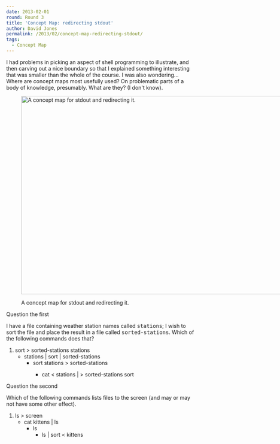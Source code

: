 ```yaml
---
date: 2013-02-01
round: Round 3
title: 'Concept Map: redirecting stdout'
author: David Jones
permalink: /2013/02/concept-map-redirecting-stdout/
tags:
  - Concept Map
---
```

I had problems in picking an aspect of shell programming to illustrate, and then carving out a nice boundary so that I explained something interesting that was smaller than the whole of the course. I was also wondering... Where are concept maps most usefully used? On problematic parts of a body of knowledge, presumably. What are they? (I don't know).<figure id="attachment_1555" style="width: 707px;" class="wp-caption alignnone">

[<img src="http://files.software-carpentry.org/training-course/2013/02/IMG_3810-1024x768.jpg" alt="A concept map for stdout and redirecting it." width="707" height="530" class="size-large wp-image-1555" />][1]<figcaption class="wp-caption-text">A concept map for stdout and redirecting it.</figcaption></figure> 
Question the first

I have a file containing weather station names called <tt>stations</tt>; I wish to sort the file and place the result in a file called <tt>sorted-stations</tt>. Which of the following commands does that?

1.  sort > sorted-stations stations 
    *   stations | sort | sorted-stations 
        *   sort stations > sorted-stations 
            *   cat < stations | > sorted-stations sort </ol> 
                Question the second
                
                Which of the following commands lists files to the screen (and may or may not have some other effect).
                
                1.  ls > screen 
                    *   cat kittens | ls 
                        *   ls 
                            *   ls | sort < kittens </ol>

 [1]: http://files.software-carpentry.org/training-course/2013/02/IMG_3810.jpg
